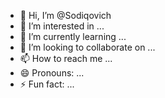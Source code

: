 - 👋 Hi, I’m @Sodiqovich
- 👀 I’m interested in ...
- 🌱 I’m currently learning ...
- 💞️ I’m looking to collaborate on ...
- 📫 How to reach me ...
- 😄 Pronouns: ...
- ⚡ Fun fact: ...

<!---
Sodiqovich/Sodiqovich is a ✨ special ✨ repository because its `README.md` (this file) appears on your GitHub profile.
You can click the Preview link to take a look at your changes.
--->
